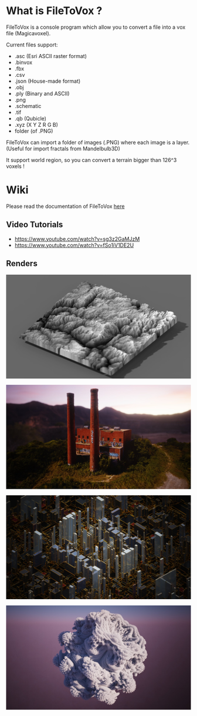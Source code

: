 # What is FileToVox ? 

FileToVox is a console program which allow you to convert a file into a vox file (Magicavoxel).

Current files support: 
- .asc (Esri ASCII raster format)
- .binvox
- .fbx
- .csv
- .json (House-made format)
- .obj
- .ply (Binary and ASCII)
- .png
- .schematic
- .tif
- .qb (Qubicle)
- .xyz (X Y Z R G B)
- folder (of .PNG)

FileToVox can import a folder of images (.PNG) where each image is a layer. (Useful for import fractals from Mandelbulb3D) 

It support world region, so you can convert a terrain bigger than 126^3 voxels ! 

# Wiki

Please read the documentation of FileToVox [here](https://github.com/Zarbuz/FileToVox/wiki/1.-Introduction)

## Video Tutorials

- https://www.youtube.com/watch?v=sg3z2GaMJzM
- https://www.youtube.com/watch?v=fSo1iV1DE2U

## Renders
![](img/render.png)

![](img/EKGGrQaX0AAxg56.jfif)

![](img/EM3eWX2WoAABN5C.jfif)

![](img/EM9l60HW4AAa2ik.jfif)


